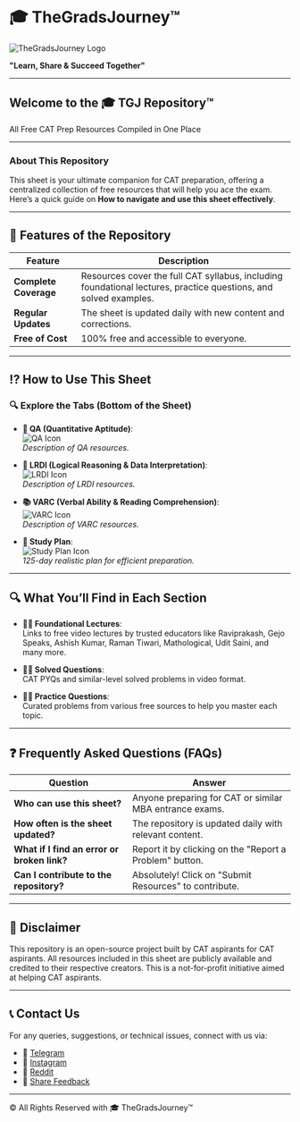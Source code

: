 # 🎓 TheGradsJourney™

![TheGradsJourney Logo](images/logo.png)

**"Learn, Share & Succeed Together"**

---

## Welcome to the 🎓 TGJ Repository™

All Free CAT Prep Resources Compiled in One Place

---

### **About This Repository**
This sheet is your ultimate companion for CAT preparation, offering a centralized collection of free resources that will help you ace the exam. Here’s a quick guide on **How to navigate and use this sheet effectively**.

---

## 🚀 Features of the Repository

| Feature               | Description                                                                 |
|-----------------------|-----------------------------------------------------------------------------|
| **Complete Coverage** | Resources cover the full CAT syllabus, including foundational lectures, practice questions, and solved examples. |
| **Regular Updates**   | The sheet is updated daily with new content and corrections.                |
| **Free of Cost**      | 100% free and accessible to everyone.                                       |

---

## ⁉ How to Use This Sheet

### 🔍 Explore the Tabs (Bottom of the Sheet)
- **🧮 QA (Quantitative Aptitude)**:  
  ![QA Icon](images/qa_icon.png)  
  *Description of QA resources.*
  
- **🧠 LRDI (Logical Reasoning & Data Interpretation)**:  
  ![LRDI Icon](images/lrdi_icon.png)  
  *Description of LRDI resources.*

- **📚 VARC (Verbal Ability & Reading Comprehension)**:  
  ![VARC Icon](images/varc_icon.png)  
  *Description of VARC resources.*

- **📅 Study Plan**:  
  ![Study Plan Icon](images/study_plan_icon.png)  
  *125-day realistic plan for efficient preparation.*

---

## 🔍 What You’ll Find in Each Section

- **💪🏼 Foundational Lectures**:  
  Links to free video lectures by trusted educators like Raviprakash, Gejo Speaks, Ashish Kumar, Raman Tiwari, Mathological, Udit Saini, and many more.

- **🙌🏼 Solved Questions**:  
  CAT PYQs and similar-level solved problems in video format.

- **✍🏼 Practice Questions**:  
  Curated problems from various free sources to help you master each topic.

---

## ❓ Frequently Asked Questions (FAQs)

| Question                          | Answer                                                                 |
|-----------------------------------|-----------------------------------------------------------------------|
| **Who can use this sheet?**       | Anyone preparing for CAT or similar MBA entrance exams.              |
| **How often is the sheet updated?** | The repository is updated daily with relevant content.               |
| **What if I find an error or broken link?** | Report it by clicking on the "Report a Problem" button.              |
| **Can I contribute to the repository?** | Absolutely! Click on "Submit Resources" to contribute.               |

---

## 🙏 Disclaimer

This repository is an open-source project built by CAT aspirants for CAT aspirants. All resources included in this sheet are publicly available and credited to their respective creators. This is a not-for-profit initiative aimed at helping CAT aspirants.

---

## 📞 Contact Us

For any queries, suggestions, or technical issues, connect with us via:
- 💙 [Telegram](https://t.me/yourlink)
- 💜 [Instagram](https://instagram.com/yourlink)
- 🧡 [Reddit](https://reddit.com/yourlink)
- 📩 [Share Feedback](https://forms.gle/yourlink)

---

© All Rights Reserved with 🎓 TheGradsJourney™
